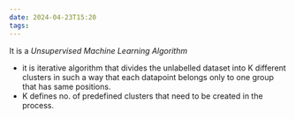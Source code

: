 ```yaml
---
date: 2024-04-23T15:20
tags: 
---
```

It is a *Unsupervised Machine Learning Algorithm*
- it is iterative algorithm that divides the unlabelled dataset into K different clusters in such a way that each datapoint belongs only to one group that has same positions.
- K defines no. of predefined clusters that need to be created in the process.